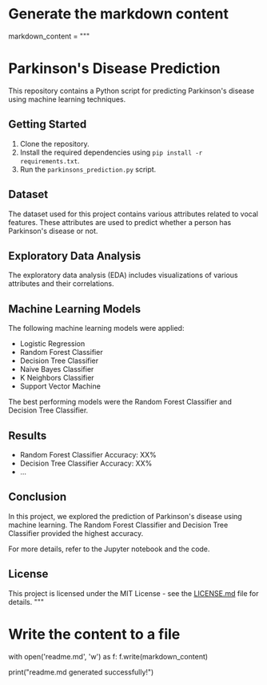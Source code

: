 # Generate the markdown content
markdown_content = """
# Parkinson's Disease Prediction

This repository contains a Python script for predicting Parkinson's disease using machine learning techniques.

## Getting Started

1. Clone the repository.
2. Install the required dependencies using `pip install -r requirements.txt`.
3. Run the `parkinsons_prediction.py` script.

## Dataset

The dataset used for this project contains various attributes related to vocal features. These attributes are used to predict whether a person has Parkinson's disease or not.

## Exploratory Data Analysis

The exploratory data analysis (EDA) includes visualizations of various attributes and their correlations.

## Machine Learning Models

The following machine learning models were applied:

- Logistic Regression
- Random Forest Classifier
- Decision Tree Classifier
- Naive Bayes Classifier
- K Neighbors Classifier
- Support Vector Machine

The best performing models were the Random Forest Classifier and Decision Tree Classifier.

## Results

- Random Forest Classifier Accuracy: XX%
- Decision Tree Classifier Accuracy: XX%
- ...

## Conclusion

In this project, we explored the prediction of Parkinson's disease using machine learning. The Random Forest Classifier and Decision Tree Classifier provided the highest accuracy.

For more details, refer to the Jupyter notebook and the code.

## License

This project is licensed under the MIT License - see the [LICENSE.md](LICENSE.md) file for details.
"""

# Write the content to a file
with open('readme.md', 'w') as f:
    f.write(markdown_content)

print("readme.md generated successfully!")
